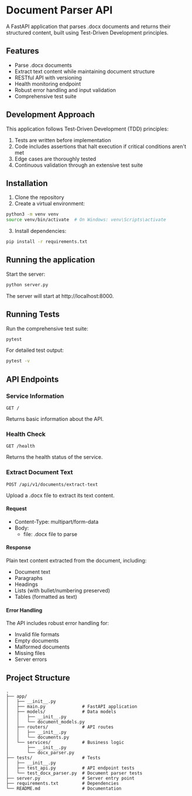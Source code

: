 # Document Parser API

A FastAPI application that parses .docx documents and returns their structured content, built using Test-Driven Development principles.

## Features

- Parse .docx documents
- Extract text content while maintaining document structure
- RESTful API with versioning
- Health monitoring endpoint
- Robust error handling and input validation
- Comprehensive test suite

## Development Approach

This application follows Test-Driven Development (TDD) principles:

1. Tests are written before implementation
2. Code includes assertions that halt execution if critical conditions aren't met
3. Edge cases are thoroughly tested
4. Continuous validation through an extensive test suite

## Installation

1. Clone the repository
2. Create a virtual environment:

```bash
python3 -m venv venv
source venv/bin/activate  # On Windows: venv\Scripts\activate
```

3. Install dependencies:

```bash
pip install -r requirements.txt
```

## Running the application

Start the server:

```bash
python server.py
```

The server will start at http://localhost:8000.

## Running Tests

Run the comprehensive test suite:

```bash
pytest
```

For detailed test output:

```bash
pytest -v
```

## API Endpoints

### Service Information

`GET /`

Returns basic information about the API.

### Health Check

`GET /health`

Returns the health status of the service.

### Extract Document Text

`POST /api/v1/documents/extract-text`

Upload a .docx file to extract its text content.

#### Request

- Content-Type: multipart/form-data
- Body:
  - file: .docx file to parse

#### Response

Plain text content extracted from the document, including:

- Document text
- Paragraphs
- Headings
- Lists (with bullet/numbering preserved)
- Tables (formatted as text)

#### Error Handling

The API includes robust error handling for:

- Invalid file formats
- Empty documents
- Malformed documents
- Missing files
- Server errors

## Project Structure

```
.
├── app/
│   ├── __init__.py
│   ├── main.py              # FastAPI application
│   ├── models/              # Data models
│   │   ├── __init__.py
│   │   └── document_models.py
│   ├── routers/             # API routes
│   │   ├── __init__.py
│   │   └── documents.py
│   └── services/            # Business logic
│       ├── __init__.py
│       └── docx_parser.py
├── tests/                   # Tests
│   ├── __init__.py
│   ├── test_api.py          # API endpoint tests
│   └── test_docx_parser.py  # Document parser tests
├── server.py                # Server entry point
├── requirements.txt         # Dependencies
└── README.md                # Documentation
``` 